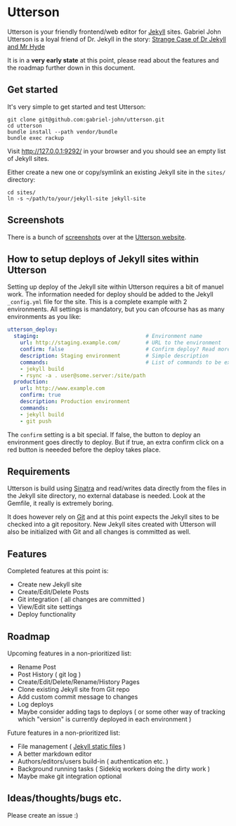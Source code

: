 # Utterson

Utterson is your friendly frontend/web editor for [Jekyll][jekyll] sites. Gabriel John Utterson is a loyal friend of Dr. Jekyll in the story: [Strange Case of Dr Jekyll and Mr Hyde][strange-case]

It is in a **very early state** at this point, please read about the features and the roadmap further down in this document.

## Get started

It's very simple to get started and test Utterson:

```shell
git clone git@github.com:gabriel-john/utterson.git
cd utterson
bundle install --path vendor/bundle
bundle exec rackup
```

Visit http://127.0.0.1:9292/ in your browser and you should see an empty list of Jekyll sites.

Either create a new one or copy/symlink an existing Jekyll site in the `sites/` directory:

```shell
cd sites/
ln -s ~/path/to/your/jekyll-site jekyll-site
```

## Screenshots

There is a bunch of [screenshots][screenshots] over at the [Utterson website][www].

## How to setup deploys of Jekyll sites within Utterson

Setting up deploy of the Jekyll site within Utterson requires a bit of manuel work. The information needed for deploy should be added to the Jekyll `_config.yml` file for the site. This is a complete example with 2 environments. All settings is mandatory, but you can ofcourse has as many environments as you like:

```yaml
utterson_deploy:
  staging:                                  # Environment name
    url: http://staging.example.com/        # URL to the environment
    confirm: false                          # Confirm deploy? Read more below
    description: Staging environment        # Simple description
    commands:                               # List of commands to be executed
    - jekyll build
    - rsync -a . user@some.server:/site/path
  production:
    url: http://www.example.com
    confirm: true
    description: Production environment
    commands:
    - jekyll build
    - git push
```

The `confirm` setting is a bit special. If false, the button to deploy an environment goes directly to deploy. But if true, an extra confirm click on a red button is neeeded before the deploy takes place.

## Requirements

Utterson is build using [Sinatra][sinatra] and read/writes data directly from the files in the Jekyll site directory, no external database is needed. Look at the Gemfile, it really is extremely boring.

It does however rely on [Git][git] and at this point expects the Jekyll sites to be checked into a git repository. New Jekyll sites created with Utterson will also be initialized with Git and all changes is committed as well.

## Features

Completed features at this point is:

 * Create new Jekyll site
 * Create/Edit/Delete Posts
 * Git integration ( all changes are committed )
 * View/Edit site settings
 * Deploy functionality

## Roadmap

Upcoming features in a non-prioritized list:

 * Rename Post
 * Post History ( git log )
 * Create/Edit/Delete/Rename/History Pages
 * Clone existing Jekyll site from Git repo
 * Add custom commit message to changes
 * Log deploys
 * Maybe consider adding tags to deploys ( or some other way of tracking which "version" is currently deployed in each environment )

Future features in a non-prioritized list:

 * File management ( [Jekyll static files][jekyll-files] )
 * A better markdown editor
 * Authors/editors/users build-in ( authentication etc. )
 * Background running tasks ( Sidekiq workers doing the dirty work )
 * Maybe make git integration optional

## Ideas/thoughts/bugs etc.

Please create an issue :)

[jekyll]:       http://jekyllrb.com/
[jekyll-files]: http://jekyllrb.com/docs/static-files/
[sinatra]:      http://www.sinatrarb.com/
[git]:          https://git-scm.com/
[strange-case]: https://en.wikipedia.org/wiki/Strange_Case_of_Dr_Jekyll_and_Mr_Hyde
[screenshots]:  http://gabriel-john.github.io/2015/12/21/utterson-screenshots.html
[www]:          http://gabriel-john.github.io/


